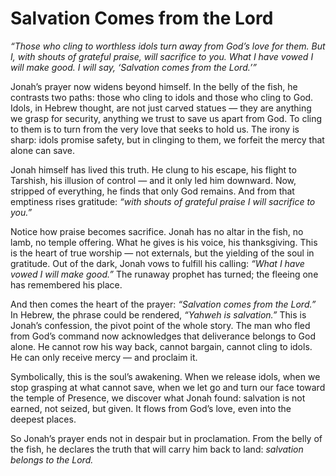 # Salvation Comes from the Lord

*“Those who cling to worthless idols
turn away from God’s love for them.
But I, with shouts of grateful praise,
will sacrifice to you.
What I have vowed I will make good.
I will say, ‘Salvation comes from the Lord.’”*

Jonah’s prayer now widens beyond himself. In the belly of the fish, he contrasts two paths: those who cling to idols and those who cling to God. Idols, in Hebrew thought, are not just carved statues — they are anything we grasp for security, anything we trust to save us apart from God. To cling to them is to turn from the very love that seeks to hold us. The irony is sharp: idols promise safety, but in clinging to them, we forfeit the mercy that alone can save.

Jonah himself has lived this truth. He clung to his escape, his flight to Tarshish, his illusion of control — and it only led him downward. Now, stripped of everything, he finds that only God remains. And from that emptiness rises gratitude: *“with shouts of grateful praise I will sacrifice to you.”*

Notice how praise becomes sacrifice. Jonah has no altar in the fish, no lamb, no temple offering. What he gives is his voice, his thanksgiving. This is the heart of true worship — not externals, but the yielding of the soul in gratitude. Out of the dark, Jonah vows to fulfill his calling: *“What I have vowed I will make good.”* The runaway prophet has turned; the fleeing one has remembered his place.

And then comes the heart of the prayer: *“Salvation comes from the Lord.”* In Hebrew, the phrase could be rendered, *“Yahweh is salvation.”* This is Jonah’s confession, the pivot point of the whole story. The man who fled from God’s command now acknowledges that deliverance belongs to God alone. He cannot row his way back, cannot bargain, cannot cling to idols. He can only receive mercy — and proclaim it.

Symbolically, this is the soul’s awakening. When we release idols, when we stop grasping at what cannot save, when we let go and turn our face toward the temple of Presence, we discover what Jonah found: salvation is not earned, not seized, but given. It flows from God’s love, even into the deepest places.

So Jonah’s prayer ends not in despair but in proclamation. From the belly of the fish, he declares the truth that will carry him back to land: *salvation belongs to the Lord.*
